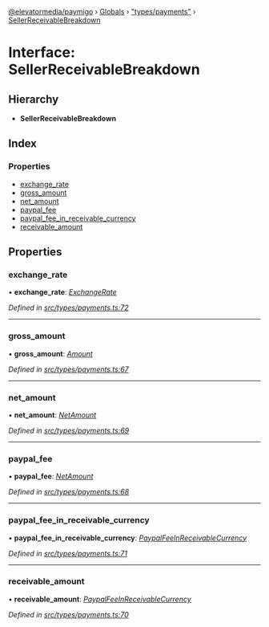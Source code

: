 [@elevatormedia/paymigo](../README.md) › [Globals](../globals.md) › ["types/payments"](../modules/_types_payments_.md) › [SellerReceivableBreakdown](_types_payments_.sellerreceivablebreakdown.md)

# Interface: SellerReceivableBreakdown

## Hierarchy

-   **SellerReceivableBreakdown**

## Index

### Properties

-   [exchange_rate](_types_payments_.sellerreceivablebreakdown.md#exchange_rate)
-   [gross_amount](_types_payments_.sellerreceivablebreakdown.md#gross_amount)
-   [net_amount](_types_payments_.sellerreceivablebreakdown.md#net_amount)
-   [paypal_fee](_types_payments_.sellerreceivablebreakdown.md#paypal_fee)
-   [paypal_fee_in_receivable_currency](_types_payments_.sellerreceivablebreakdown.md#paypal_fee_in_receivable_currency)
-   [receivable_amount](_types_payments_.sellerreceivablebreakdown.md#receivable_amount)

## Properties

### exchange_rate

• **exchange_rate**: _[ExchangeRate](_types_payments_.exchangerate.md)_

_Defined in [src/types/payments.ts:72](https://github.com/ELEVATORmedia/paymigo/blob/3f5d74d/src/types/payments.ts#L72)_

---

### gross_amount

• **gross_amount**: _[Amount](_types_common_.amount.md)_

_Defined in [src/types/payments.ts:67](https://github.com/ELEVATORmedia/paymigo/blob/3f5d74d/src/types/payments.ts#L67)_

---

### net_amount

• **net_amount**: _[NetAmount](_types_payments_.netamount.md)_

_Defined in [src/types/payments.ts:69](https://github.com/ELEVATORmedia/paymigo/blob/3f5d74d/src/types/payments.ts#L69)_

---

### paypal_fee

• **paypal_fee**: _[NetAmount](_types_payments_.netamount.md)_

_Defined in [src/types/payments.ts:68](https://github.com/ELEVATORmedia/paymigo/blob/3f5d74d/src/types/payments.ts#L68)_

---

### paypal_fee_in_receivable_currency

• **paypal_fee_in_receivable_currency**: _[PaypalFeeInReceivableCurrency](_types_payments_.paypalfeeinreceivablecurrency.md)_

_Defined in [src/types/payments.ts:71](https://github.com/ELEVATORmedia/paymigo/blob/3f5d74d/src/types/payments.ts#L71)_

---

### receivable_amount

• **receivable_amount**: _[PaypalFeeInReceivableCurrency](_types_payments_.paypalfeeinreceivablecurrency.md)_

_Defined in [src/types/payments.ts:70](https://github.com/ELEVATORmedia/paymigo/blob/3f5d74d/src/types/payments.ts#L70)_
